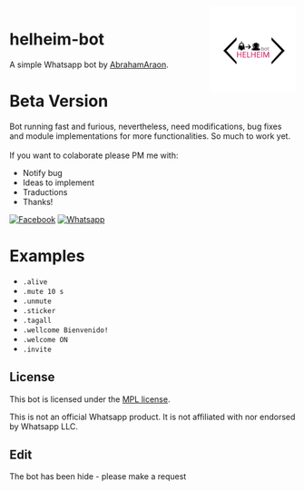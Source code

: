 <img align="right" src="/logo.png" width="" height="150em" />

# helheim-bot
A simple Whatsapp bot by [AbrahamAraon](https://github.com/abrahamaraon).

# Beta Version

Bot running fast and furious, nevertheless, need modifications, bug fixes and module implementations for more functionalities. So much to work yet.
<br />
<br />
If you want to colaborate please PM me with:

* Notify bug
* Ideas to implement
* Traductions
* Thanks!

[![Facebook](https://img.shields.io/badge/social-Facebook-blue)](https://www.facebook.com/groups/helheim.bot)
[![Whatsapp](https://img.shields.io/badge/social-Whatsapp-green)](https://chat.whatsapp.com/FYYJu2HYxLYLPxFWz01LVA)

# Examples

 - `.alive`
 - `.mute 10 s`
 - `.unmute`
 - `.sticker`
 - `.tagall`
 - `.wellcome Bienvenido!`
 - `.welcome ON`
 - `.invite`

## License

This bot is licensed under the [MPL license](https://www.mozilla.org/en-US/MPL/2.0/).

This is not an official Whatsapp product. It is not affiliated with nor endorsed by Whatsapp LLC.

## Edit
The bot has been hide - please make a request
